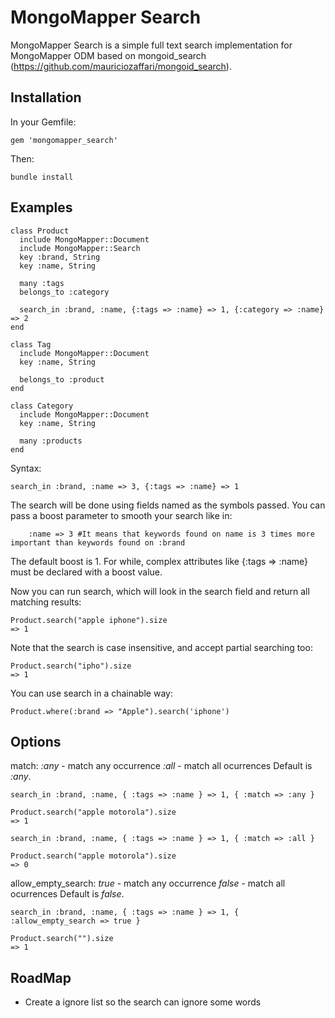 MongoMapper Search
============

MongoMapper Search is a simple full text search implementation for MongoMapper ODM based on mongoid_search (https://github.com/mauriciozaffari/mongoid_search).

Installation
--------

In your Gemfile:

    gem 'mongomapper_search'

Then:

    bundle install

Examples
--------

    class Product
      include MongoMapper::Document
      include MongoMapper::Search
      key :brand, String
      key :name, String

      many :tags
      belongs_to :category

      search_in :brand, :name, {:tags => :name} => 1, {:category => :name} => 2
    end

    class Tag
      include MongoMapper::Document
      key :name, String

      belongs_to :product
    end

    class Category
      include MongoMapper::Document
      key :name, String

      many :products
    end

Syntax:

    search_in :brand, :name => 3, {:tags => :name} => 1

The search will be done using fields named as the symbols passed.
You can pass a boost parameter to smooth your search like in:

        :name => 3 #It means that keywords found on name is 3 times more important than keywords found on :brand

The default boost is 1.
For while, complex attributes like {:tags => :name} must be declared with a boost value.

Now you can run search, which will look in the search field and return all matching results:

    Product.search("apple iphone").size
    => 1

Note that the search is case insensitive, and accept partial searching too:

    Product.search("ipho").size
    => 1
    
You can use search in a chainable way:

    Product.where(:brand => "Apple").search('iphone')


Options
-------

match:
  _:any_ - match any occurrence
  _:all_ - match all ocurrences
  Default is _:any_.

    search_in :brand, :name, { :tags => :name } => 1, { :match => :any }

    Product.search("apple motorola").size
    => 1

    search_in :brand, :name, { :tags => :name } => 1, { :match => :all }

    Product.search("apple motorola").size
    => 0

allow_empty_search:
  _true_ - match any occurrence
  _false_ - match all ocurrences
  Default is _false_.

    search_in :brand, :name, { :tags => :name } => 1, { :allow_empty_search => true }

    Product.search("").size
    => 1
    
RoadMap
----

- Create a ignore list so the search can ignore some words
